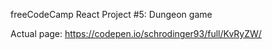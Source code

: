 freeCodeCamp React Project #5: Dungeon game

Actual page: https://codepen.io/schrodinger93/full/KvRyZW/
